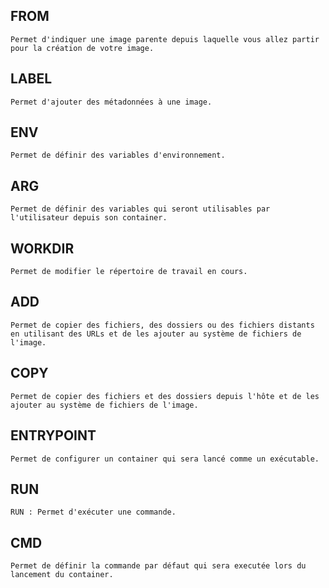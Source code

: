 ## FROM
```
Permet d'indiquer une image parente depuis laquelle vous allez partir pour la création de votre image.
```

## LABEL
```
Permet d'ajouter des métadonnées à une image.
```

## ENV
```
Permet de définir des variables d'environnement.
```

## ARG
```
Permet de définir des variables qui seront utilisables par l'utilisateur depuis son container.
```

## WORKDIR
```
Permet de modifier le répertoire de travail en cours.
```


## ADD
```
Permet de copier des fichiers, des dossiers ou des fichiers distants en utilisant des URLs et de les ajouter au système de fichiers de l'image.
```
## COPY
```
Permet de copier des fichiers et des dossiers depuis l'hôte et de les ajouter au système de fichiers de l'image.
```

## ENTRYPOINT
```
Permet de configurer un container qui sera lancé comme un exécutable.
```

## RUN
```
RUN : Permet d'exécuter une commande.
```


## CMD
```
Permet de définir la commande par défaut qui sera executée lors du lancement du container.
```
